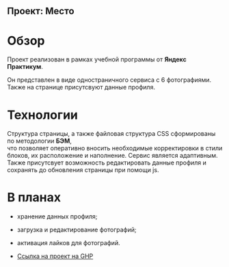 ## Проект: Место

# **Обзор**

Проект реализован в рамках учебной программы от **Яндекс Практикум**.

Он представлен в виде одностраничного сервиса с 6 фотографиями.
Также на странице присутсвуют данные профиля.

# **Технологии**

Структура страницы, а также файловая структура CSS сформированы по методологии **БЭМ**,  
что позволяет оперативно вносить необходимые корректировки в стили блоков, их расположение и наполнение.
Сервис является адаптивным.
Также присутсвует возможность редактировать данные профиля и сохранять до обновления страницы при помощи js.

# **В планах**

* хранение данных профиля;
* загрузка и редактирование фотографий;
* активация лайков для фотографий.


* [Ссылка на проект на GHP](https://ragna-a4.github.io/mesto/)
